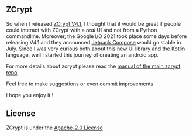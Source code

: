 ## ZCrypt
So when I released [ZCrypt V4.1](https://github.com/cl-ement05/ZCrypt/releases/tag/V4.1), 
I thought that it would be great if people could interact with ZCrypt with a *real* UI and not from a Python commandline. Moreover, the Google I/O 2021 took place some days
before releasing V4.1 and they announced [Jetpack Compose](https://developer.android.com/jetpack/compose) would go stable in July.
Since I was very curious both about this new UI library and the Kotlin language, well I started this journey of creating an android app.

For more details about zcrypt please read the [manual of the main zcrypt repo](https://github.com/cl-ement05/ZCrypt/blob/master/UserManual.md)

Feel free to make suggestions or even commit improvements

I hope you enjoy it !

## License
ZCrypt is under the [Apache-2.0 License](LICENSE.md)
